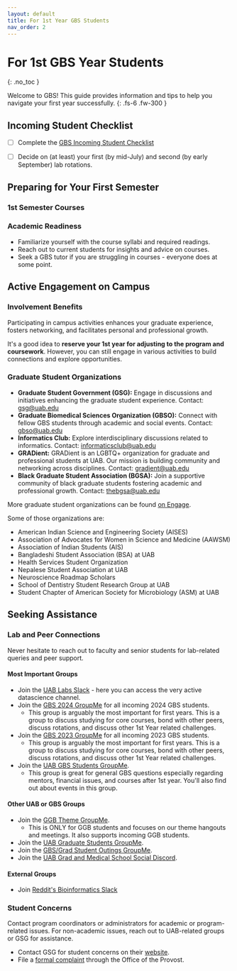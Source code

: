 ```yaml
---
layout: default
title: For 1st Year GBS Students
nav_order: 2
---
```


# For 1st GBS Year Students

{: .no_toc }

Welcome to GBS! This guide provides information and tips to help you navigate your first year successfully.
{: .fs-6 .fw-300 }

## Incoming Student Checklist

- [ ] Complete the [GBS Incoming Student Checklist](https://www.uab.edu/gbs/home/student-resources/incoming-student-checklist)
- [ ] Decide on (at least) your first (by mid-July) and second (by early September) lab rotations.



## Preparing for Your First Semester

### 1st Semester Courses

### Academic Readiness

- Familiarize yourself with the course syllabi and required readings.
- Reach out to current students for insights and advice on courses.
- Seek a GBS tutor if you are struggling in courses - everyone does at some point.

## Active Engagement on Campus

### Involvement Benefits

Participating in campus activities enhances your graduate experience, fosters networking, and facilitates personal and professional growth.

It's a good idea to **reserve your 1st year for adjusting to the program and coursework**. However, you can still engage in various activities to build connections and explore opportunities.

### Graduate Student Organizations

- **Graduate Student Government (GSG):** Engage in discussions and initiatives enhancing the graduate student experience. Contact: <gsg@uab.edu>
- **Graduate Biomedical Sciences Organization (GBSO):** Connect with fellow GBS students through academic and social events. Contact: <gbso@uab.edu>
- **Informatics Club:** Explore interdisciplinary discussions related to informatics. Contact: <informaticsclub@uab.edu>
- **GRADient:** GRADient is an LGBTQ+ organization for graduate and professional students at UAB. Our mission is building community and networking across disciplines. Contact: <gradient@uab.edu>
- **Black Graduate Student Association (BGSA):** Join a supportive community of black graduate students fostering academic and professional growth. Contact: <thebgsa@uab.edu>

More graduate student organizations can be found [on Engage](https://uab.campuslabs.com/engage/organizations?branches=189182&categories=16792).

Some of those organizations are:

- American Indian Science and Engineering Society (AISES)
- Association of Advocates for Women in Science and Medicine (AAWSM)
- Association of Indian Students (AIS)
- Bangladeshi Student Association (BSA) at UAB
- Health Services Student Organization
- Nepalese Student Association at UAB
- Neuroscience Roadmap Scholars
- School of Dentistry Student Research Group at UAB 
- Student Chapter of American Society for Microbiology (ASM) at UAB

## Seeking Assistance

### Lab and Peer Connections

Never hesitate to reach out to faculty and senior students for lab-related queries and peer support.

#### Most Important Groups

- Join the [UAB Labs Slack](https://join.slack.com/t/uablabs/shared_invite/zt-211dwtcgl-d48Ws05G1v4RlIqOZsJULw) - here you can access the very active datascience channel.
- Join the [GBS 2024 GroupMe](https://groupme.com/join_group/102115121/tN8FpFHI) for all incoming 2024 GBS students.
    - This group is arguably the most important for first years. This is a group to discuss studying for core courses, bond with other peers, discuss rotations, and discuss other 1st Year related challenges.
- Join the [GBS 2023 GroupMe](https://groupme.com/join_group/95806485/NclsAaz9) for all incoming 2023 GBS students.
    - This group is arguably the most important for first years. This is a group to discuss studying for core courses, bond with other peers, discuss rotations, and discuss other 1st Year related challenges.
- Join the [UAB GBS Students GroupMe](https://groupme.com/join_group/86582343/fazSR8k7).
    - This group is great for general GBS questions especially regarding mentors, financial issues, and courses after 1st year. You'll also find out about events in this group.

#### Other UAB or GBS Groups

- Join the [GGB Theme GroupMe](https://groupme.com/join_group/72088596/opdT6nbr).
    - This is ONLY for GGB students and focuses on our theme hangouts and meetings. It also supports incoming GGB students.
- Join the [UAB Graduate Students GroupMe](https://groupme.com/join_group/86582191/RBZhVKar).
- Join the [GBS/Grad Student Outings GroupMe](https://groupme.com/join_group/91058169/9h2bIDYC).
- Join the [UAB Grad and Medical School Social Discord](https://discord.gg/HrBcENGRsD).

#### External Groups

- Join [Reddit's Bioinformatics Slack](https://join.slack.com/t/r-bioinformatics/shared_invite/zt-21s6obply-pjGkZYb5~qGQnbhT2bFgdQ)

### Student Concerns

Contact program coordinators or administrators for academic or program-related issues. For non-academic issues, reach out to UAB-related groups or GSG for assistance.

- Contact GSG for student concerns on their [website](https://www.uab.edu/gsg/contact-us).
- File a [formal complaint](https://www.uab.edu/one-stop/policies/complaint-policy) through the Office of the Provost.
